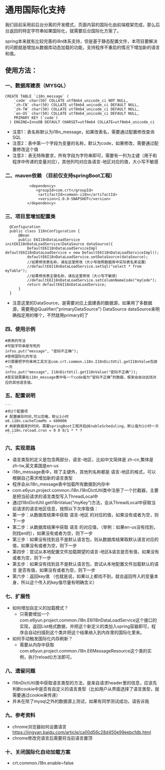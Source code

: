 # 通用国际化支持
我们目前采用前后台分离的开发模式，页面内容的国际化由前端框架完成，那么后台返回的特定字符串如果国际化，就需要后台国际化方案了。

spring本来就有比较完善的i8n体系支持，但是基于静态配置文件，本项目要解决的问题就是增加从数据库动态加载的功能，支持程序不重启的情况下增加新的语言和值。

## 使用方法：

### 一、数据库建表（MYSQL）
 ```
 CREATE TABLE `i18n_message` (
     `code` char(50) COLLATE utf8mb4_unicode_ci NOT NULL,
     `zh-CN` char(50) COLLATE utf8mb4_unicode_ci DEFAULT NULL,
     `zh-TW` char(50) COLLATE utf8mb4_unicode_ci DEFAULT NULL,
     `en-US` char(50) COLLATE utf8mb4_unicode_ci DEFAULT NULL,
     PRIMARY KEY (`code`)
   ) ENGINE=InnoDB DEFAULT CHARSET=utf8mb4 COLLATE=utf8mb4_unicode_ci
   ```
   - 注意1：表名称默认为i18n_message，如果改表名，需要通过配置修改查询SQL
   - 注意2：表中第一个字段为变量的名称，默认为code，如果修改，需要通过配置修改这个值
   - 注意3：表无特殊要求，所有字段为字符串即可，需要有一列为主键（用于和程序中传递的变量对应），其他列均对应各语言-地区对应的值，大小写不敏感
 
###  二、maven依赖 （目前仅支持springBoot工程）
 ```
            <dependency>
               <groupId>com.crt</groupId>
                <artifactId>common-i18n</artifactId>
                <version>1.0.0-SNAPSHOT</version>
           </dependency>
 ```

### 三、项目里增加配置类
  ```
    @Configuration
    public class I18nConfiguration {
        @Bean
        public E6I18nDataLoadService initE6I18nDataLoadService(DataSource dataSource){
            DefaultE6I18nDataLoadServiceImpl defaultE6I18nDataLoadService = new DefaultE6I18nDataLoadServiceImpl();
            defaultE6I18nDataLoadService.setDataSource(dataSource);
            //如果修改表名称，请在这里修改（大小写按照数据库中实际表名来设置）
            //defaultE6I18nDataLoadService.setSql("select * from myTable");
            //如果修改表主键名称，请在这里修改（大小写不敏感）
            //defaultE6I18nDataLoadService.setColumnNameCode("myCode");
            return defaultE6I18nDataLoadService;
        }
    }
  ```
  - 注意这里的DataSource，是需要对应上面建表的数据源，如果用了多数据源，需要用@Qualifier("primaryDataSource") DataSource dataSource来明确指定用的哪个，不然就用primary的了
 
### 四、使用示例
   ```
   #原来的写法
   #可能字符串是写死的
   infos.put("message", "密码不正确");
   #使用国际化的写法
   #只需要把字符串用工具方法com.crt.common.i18n.I18nDictUtil.getI18nValue包装一次
   infos.put("message", I18nDictUtil.getI18nValue("密码不正确"));
   #其实就需要在i18n_message表中有一个code值为“密码不正确”的数据，框架会自动去找对应的其他语言值。
   ```
### 五、配置说明
    ```
    #共2个配置项
    # 配置缓存时间,可以忽略，默认1小时
    e6.i18n.cacheTimeMs = 600000
    # 刷新数据库的时间，需要springBoot工程开启@EnableScheduling，默认值为1小时一次
    e6.i18n.reload.cron = 0 0 0/1 * * ?
     ```
### 六、实现思路
 - 语言类型的定义是包含两部分，语言-地区，比如中文简体是 zh-cn,繁体是 zh-tw,英文美国是en-us
 - i18n_message表中，除了主键外，其他列名称都是 语言-地区的格式，可以根据自己需求增加新的语言类型
 - 程序会从i18n_message表中加载所有数据到内存中
 - com.e6yun.project.common.i18n.I18nDictUtil类中注册了一个拦截器，主要是把当前请求的语言类型写入ThreadLocal中
 - 通过I18nDictUtil.getI18nValue("myKey")方法，会从ThreadLocal中获取当前请求的语言地区信息，按照以下次序取值：
  - 第一步：从数据库结果中获取 语言-地区 的对应的值，如果没有或者为空，则下一步
  - 第二步：从数据库结果中获取 语言 的对应值，（举例：如果en-us没有找到，则找en的），如果没有或者为空，则下一步
  - 第三步：如果没有找到且不是默认语言包，则从数据库结果取默认语言对应的值，如果没有或者为空，则下一步
  - 第四步：尝试从本地配置文件加载期望的语言-地区&语言是否有值，如果没有或者为空，则下一步
  - 第五步：如果没有找到且不是默认语言包，尝试从本地配置文件加载默认的语言 是否有值，如果没有或者为空，则下一步
  - 第六步：返回key值 （也就是说，如果以上都找不到，就会返回传入的变量本身，所以这个传入的key值尽量有明确含义）

### 七、扩展性
  - 如何增加自定义的加载模式？
    - 只需要增加一个com.e6yun.project.common.i18n.E6I18nDataLoadService这个接口的实现，返回List<E6I18nDictByLocaleEntity>格式数据，并把这个新定义的类加入spring容器即可，程序会自动扫描到这个类并把这个结果纳入到内存里的国际化里来。
  - 如何手动触发国际化内存刷新？
    - 需要从内存中获取com.e6yun.project.common.i18n.E6MessageResource这个类的实例，执行reload()方法即可。

### 八、遗留问题
 - I18nDictUtil类中获取语言类型的方法，是来自请求header里的信息，应该先判断cookie中是否有自定义的语言类型（比如用户从界面选择了语言类型，就需要通过cookie来传递）
 - 并未在除了mysql之外的数据源上测试，如果有同学测试成功，请告诉我
 
### 九、参考资料
 - chrome浏览器如何设置语言 https://jingyan.baidu.com/article/ca00d56c28d450e99eebcfdb.html
 - chrome修改完语言后需要将当前语言置顶
 
 
### 十、关闭国际化自动加载方案
  - crt.common.i18n.enable=false

 
